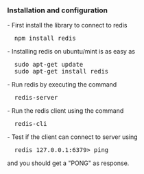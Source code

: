 <h3>Installation and configuration</h3>
- First install the library to connect to redis
<pre>
  npm install redis
</pre>
- Installing redis on ubuntu/mint is as easy as
<pre>
  sudo apt-get update
  sudo apt-get install redis
</pre>
- Run redis by executing the command
<pre>
  redis-server
</pre>
- Run the redis client using the command
<pre>
  redis-cli
</pre>
- Test if the client can connect to server using
<pre>
  redis 127.0.0.1:6379> ping
</pre>
and you should get a "PONG" as response.

